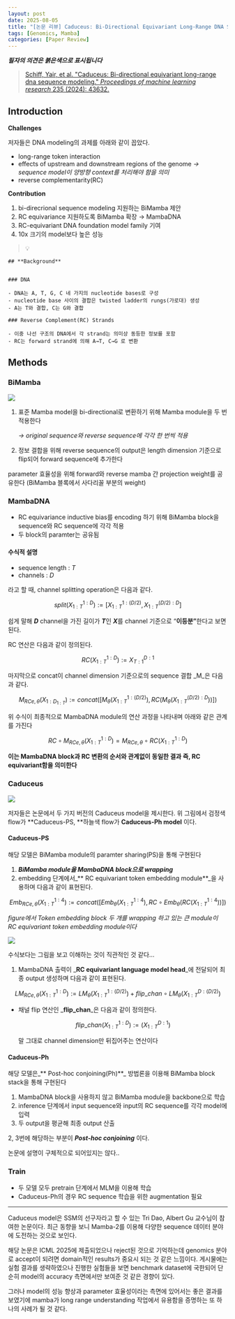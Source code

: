 ```yaml
---
layout: post
date: 2025-08-05
title: "[논문 리뷰] Caduceus: Bi-Directional Equivariant Long-Range DNA Sequence Modeling"
tags: [Genomics, Mamba]
categories: [Paper Review]
---
```


<span class="notion-red">_**필자의 의견은 붉은색으로 표시됩니다**_</span>


> [Schiff, Yair, et al. "Caduceus: Bi-directional equivariant long-range dna sequence modeling." ](https://pmc.ncbi.nlm.nih.gov/articles/PMC12189541/)[_Proceedings of machine learning research_](https://pmc.ncbi.nlm.nih.gov/articles/PMC12189541/)[ 235 (2024): 43632.](https://pmc.ncbi.nlm.nih.gov/articles/PMC12189541/)



## Introduction


**Challenges**


저자들은 DNA modeling의 과제를 아래와 같이 꼽았다.

- long-range token interaction
- effects of upstream and downstream regions of the genome 
_→ sequence model이 양방향 context를 처리해야 함을 의미_
- reverse complementarity(RC)

**Contribution**

1. bi-direcrional sequence modeling 지원하는 BiMamba 제안
1. RC equivariance 지원하도록 BiMamba 확장 → MambaDNA
1. RC-equivariant DNA foundation model family 기여
1. 10x 크기의 model보다 높은 성능

> 💡 


	## **Background**


	### DNA

	- DNA는 A, T, G, C 네 가지의 nucleotide bases로 구성
	- nucleotide base 사이의 결합은 twisted ladder의 rungs(가로대) 생성
	- A는 T와 결합, C는 G와 결합

	### Reverse Complement(RC) Strands

	- 이중 나선 구조의 DNA에서 각 strand는 의미상 동등한 정보를 포함
	- RC는 forward strand에 의해 A→T, C→G 로 변환


## Methods



### BiMamba


![](https://prod-files-secure.s3.us-west-2.amazonaws.com/542b861c-36a8-4051-84e5-8804b6728dba/2c247d59-7815-4980-99f0-8f0d21f445a7/image.png?X-Amz-Algorithm=AWS4-HMAC-SHA256&X-Amz-Content-Sha256=UNSIGNED-PAYLOAD&X-Amz-Credential=ASIAZI2LB46637WVMMCI%2F20251003%2Fus-west-2%2Fs3%2Faws4_request&X-Amz-Date=20251003T021245Z&X-Amz-Expires=3600&X-Amz-Security-Token=IQoJb3JpZ2luX2VjEKL%2F%2F%2F%2F%2F%2F%2F%2F%2F%2FwEaCXVzLXdlc3QtMiJIMEYCIQCyF7pKWUCm2hkV5KjqJUaFr2bYaMpS%2F2kVaQNplTIjzQIhAKeGscwhZdWL1eDOT%2FOJhr4%2Fe3eJBWG680Xy%2F%2BjyI5bvKv8DCDoQABoMNjM3NDIzMTgzODA1IgyBeL2wxBbw7jh8WUMq3ANqPA0%2Bck8EkW%2FWbylSdQs0V5xSo%2FDKJi3R1AKZ7KZ7QcaCpArkZKWlkgyjAgeNsV5mjy%2BmC8ZzhD%2B5vXfJnp8%2B2%2B97prJPGtgZeLbP2k61SEH4aP0fW0%2B3vEVhPuHCAexYvXe0xbAFShnMiVurgIEUICJ6QxQ2g9OHhH0pZqGJ3Te%2FFWI2c3LyHVj0wvqFSLtNRw8fL%2FLTCy3GVnQan4RSz41CL96AooZbEal6ryN3z%2B%2BVNeKJyHrb9Z5YrWwS5EK%2FPS%2FBgsorkVWBUdWLJDpIYVRkqU%2BuhKJSOnZinS1VL%2BEywKUMf%2FIYt95o2P3zE0H92dfXc78oMT%2FkrqCzu%2FHEn3pCEjYGRWrRFyNKmjbdCWY17BIH5P7bnAuGwoBQcrh5GmTVSmaAjQBUNVGlHaKpZVv30Byvd%2FpvmAFiWNNbm5ONc%2FMAueyzE66LdIAguJDSe1FV0m7ax3VoWeXm2p7Nl47z%2BIcodZVBwRIVNmyl7jdyvk0IylbHbT%2B1vWRlEB8SImoKwzYCGRFHyA1dmpRm0vgSYXfhgwAwvx9znVKPh30Mu9bFZoX7vd7VH%2BSWzillKg81c08s6oxxaMI4ci%2B5hecy5oqXeBV%2FHMSzSU9w%2FOyaMUaaaP%2Ff7%2F1pEDDkyfzGBjqkAYZy1pWk%2Fgpf2viVbMcwG51bwm7BgXc2%2BBWZ7yhqlDvI1ZdSUTdZh2IhBekKYjYolLFqWIsEh%2FltW7MH9%2FC9Z9vj7Qvg1wEkYgdb89OSTaTOPe2F5bFh2mNppX92hPLledRSjY%2FN1E9w0zGIdD6sZuLIFBlZKVKsUWUZyWQMlhkUHA7ubigKIk4sMwXj2e8V5RWuhAijwelacLDHezLRdWcpJwtn&X-Amz-Signature=c95313d21077bf4c0ab6ddd7bf92a8ef5decd1cd7fcdf0a324f5c6620216490c&X-Amz-SignedHeaders=host&x-amz-checksum-mode=ENABLED&x-id=GetObject)

1. 표준 Mamba model을 bi-directional로 변환하기 위해 Mamba module을 두 번 적용한다

	_→ original sequence와 reverse sequence에 각각 한 번씩 적용_

1. 정보 결합을 위해 reverse sequence의 output은 length dimension 기준으로 flip되어 forward sequence에 추가한다

parameter 효율성을 위해 forward와 reverse mamba 간 projection weight를 공유한다 (BiMamba 블록에서 사다리꼴 부분의 weight)



### MambaDNA

- RC equivariance inductive bias를 encoding 하기 위해 BiMamba block을 sequence와 RC sequence에 각각 적용
- 두 block의 paramter는 공유됨


#### 수식적 설명

- sequence length : _T_
- channels : _D_

라고 할 때,  channel splitting operation은 다음과 같다.


$$
split(X^{1:D}_{1:T}):=[X^{1:(D/2)}_{1:T},X^{(D/2):D}_{1:T}]
$$


<span class="notion-red">쉽게 말해 </span><span class="notion-red">_**D**_</span><span class="notion-red"> channel을 가진 길이가 </span><span class="notion-red">_**T**_</span><span class="notion-red">인 </span><span class="notion-red">_**X**_</span><span class="notion-red">를 channel 기준으로 “</span><span class="notion-red">**이등분”**</span><span class="notion-red">한다고 보면 된다.</span>


RC 연산은 다음과 같이 정의된다.


$$
RC(X^{1:D}_{1:T}):=X^{D:1}_{T:1}
$$


마지막으로 concat이 channel dimension 기준으로의 sequence 결합 _M_은 다음과 같다.


$$
M_{RCe,\theta}(X_{1:D_{1:T}}):=concat([M_{\theta}(X^{1:(D/2)}_{1:T}),RC(M_{\theta}(X^{(D/2):D}_{1:T}))])
$$


위 수식이 최종적으로 MambaDNA module의 연산 과정을 나타내며 아래와 같은 관계를 가진다


$$
RC\circ M_{RCe,\theta}(X^{1:D}_{1:T}) = M_{RCe,\theta} \circ RC(X^{1:D}_{1:T})
$$


**이는 MambaDNA block과 RC 변환의 순서와 관계없이 동일한 결과 즉, RC equivariant함을 의미한다**



### Caduceus


![](https://prod-files-secure.s3.us-west-2.amazonaws.com/542b861c-36a8-4051-84e5-8804b6728dba/f94a60d7-8145-473b-aef9-7c68d3ec604a/image.png?X-Amz-Algorithm=AWS4-HMAC-SHA256&X-Amz-Content-Sha256=UNSIGNED-PAYLOAD&X-Amz-Credential=ASIAZI2LB46637WVMMCI%2F20251003%2Fus-west-2%2Fs3%2Faws4_request&X-Amz-Date=20251003T021245Z&X-Amz-Expires=3600&X-Amz-Security-Token=IQoJb3JpZ2luX2VjEKL%2F%2F%2F%2F%2F%2F%2F%2F%2F%2FwEaCXVzLXdlc3QtMiJIMEYCIQCyF7pKWUCm2hkV5KjqJUaFr2bYaMpS%2F2kVaQNplTIjzQIhAKeGscwhZdWL1eDOT%2FOJhr4%2Fe3eJBWG680Xy%2F%2BjyI5bvKv8DCDoQABoMNjM3NDIzMTgzODA1IgyBeL2wxBbw7jh8WUMq3ANqPA0%2Bck8EkW%2FWbylSdQs0V5xSo%2FDKJi3R1AKZ7KZ7QcaCpArkZKWlkgyjAgeNsV5mjy%2BmC8ZzhD%2B5vXfJnp8%2B2%2B97prJPGtgZeLbP2k61SEH4aP0fW0%2B3vEVhPuHCAexYvXe0xbAFShnMiVurgIEUICJ6QxQ2g9OHhH0pZqGJ3Te%2FFWI2c3LyHVj0wvqFSLtNRw8fL%2FLTCy3GVnQan4RSz41CL96AooZbEal6ryN3z%2B%2BVNeKJyHrb9Z5YrWwS5EK%2FPS%2FBgsorkVWBUdWLJDpIYVRkqU%2BuhKJSOnZinS1VL%2BEywKUMf%2FIYt95o2P3zE0H92dfXc78oMT%2FkrqCzu%2FHEn3pCEjYGRWrRFyNKmjbdCWY17BIH5P7bnAuGwoBQcrh5GmTVSmaAjQBUNVGlHaKpZVv30Byvd%2FpvmAFiWNNbm5ONc%2FMAueyzE66LdIAguJDSe1FV0m7ax3VoWeXm2p7Nl47z%2BIcodZVBwRIVNmyl7jdyvk0IylbHbT%2B1vWRlEB8SImoKwzYCGRFHyA1dmpRm0vgSYXfhgwAwvx9znVKPh30Mu9bFZoX7vd7VH%2BSWzillKg81c08s6oxxaMI4ci%2B5hecy5oqXeBV%2FHMSzSU9w%2FOyaMUaaaP%2Ff7%2F1pEDDkyfzGBjqkAYZy1pWk%2Fgpf2viVbMcwG51bwm7BgXc2%2BBWZ7yhqlDvI1ZdSUTdZh2IhBekKYjYolLFqWIsEh%2FltW7MH9%2FC9Z9vj7Qvg1wEkYgdb89OSTaTOPe2F5bFh2mNppX92hPLledRSjY%2FN1E9w0zGIdD6sZuLIFBlZKVKsUWUZyWQMlhkUHA7ubigKIk4sMwXj2e8V5RWuhAijwelacLDHezLRdWcpJwtn&X-Amz-Signature=8183fe1059995c944771d4e9dd426615e6857ba4ed733feb77536f7e05b9a1e8&X-Amz-SignedHeaders=host&x-amz-checksum-mode=ENABLED&x-id=GetObject)


저자들은 논문에서 두 가지 버전의 Caduceus model을 제시한다. 위 그림에서 검정색 flow가 **Caduceus-PS, **하늘색 flow가 **Caduceus-Ph model** 이다.



#### Caduceus-PS


해당 모델은 BiMamba module의 paramter sharing(PS)을 통해 구현된다

1. _**BiMamba module을 MambaDNA block으로 wrapping**_
1. embedding 단계에서_** RC equivariant token embedding module**_을 사용하며 다음과 같이 표현된다.

$$
Emb_{RCe,\theta}(X^{1:4}_{1:T}):=concat([Emb_{\theta}(X^{1:4}_{1:T}),RC \circ Emb_{\theta}(RC(X^{1:4}_{1:T}))])
$$


_figure에서 Token embedding block 두 개를 wrapping 하고 있는 큰 module이 RC equivariant token embedding module이다_


![](https://prod-files-secure.s3.us-west-2.amazonaws.com/542b861c-36a8-4051-84e5-8804b6728dba/b175e4da-71eb-4e91-8c23-a06dabe673c9/image.png?X-Amz-Algorithm=AWS4-HMAC-SHA256&X-Amz-Content-Sha256=UNSIGNED-PAYLOAD&X-Amz-Credential=ASIAZI2LB46637WVMMCI%2F20251003%2Fus-west-2%2Fs3%2Faws4_request&X-Amz-Date=20251003T021245Z&X-Amz-Expires=3600&X-Amz-Security-Token=IQoJb3JpZ2luX2VjEKL%2F%2F%2F%2F%2F%2F%2F%2F%2F%2FwEaCXVzLXdlc3QtMiJIMEYCIQCyF7pKWUCm2hkV5KjqJUaFr2bYaMpS%2F2kVaQNplTIjzQIhAKeGscwhZdWL1eDOT%2FOJhr4%2Fe3eJBWG680Xy%2F%2BjyI5bvKv8DCDoQABoMNjM3NDIzMTgzODA1IgyBeL2wxBbw7jh8WUMq3ANqPA0%2Bck8EkW%2FWbylSdQs0V5xSo%2FDKJi3R1AKZ7KZ7QcaCpArkZKWlkgyjAgeNsV5mjy%2BmC8ZzhD%2B5vXfJnp8%2B2%2B97prJPGtgZeLbP2k61SEH4aP0fW0%2B3vEVhPuHCAexYvXe0xbAFShnMiVurgIEUICJ6QxQ2g9OHhH0pZqGJ3Te%2FFWI2c3LyHVj0wvqFSLtNRw8fL%2FLTCy3GVnQan4RSz41CL96AooZbEal6ryN3z%2B%2BVNeKJyHrb9Z5YrWwS5EK%2FPS%2FBgsorkVWBUdWLJDpIYVRkqU%2BuhKJSOnZinS1VL%2BEywKUMf%2FIYt95o2P3zE0H92dfXc78oMT%2FkrqCzu%2FHEn3pCEjYGRWrRFyNKmjbdCWY17BIH5P7bnAuGwoBQcrh5GmTVSmaAjQBUNVGlHaKpZVv30Byvd%2FpvmAFiWNNbm5ONc%2FMAueyzE66LdIAguJDSe1FV0m7ax3VoWeXm2p7Nl47z%2BIcodZVBwRIVNmyl7jdyvk0IylbHbT%2B1vWRlEB8SImoKwzYCGRFHyA1dmpRm0vgSYXfhgwAwvx9znVKPh30Mu9bFZoX7vd7VH%2BSWzillKg81c08s6oxxaMI4ci%2B5hecy5oqXeBV%2FHMSzSU9w%2FOyaMUaaaP%2Ff7%2F1pEDDkyfzGBjqkAYZy1pWk%2Fgpf2viVbMcwG51bwm7BgXc2%2BBWZ7yhqlDvI1ZdSUTdZh2IhBekKYjYolLFqWIsEh%2FltW7MH9%2FC9Z9vj7Qvg1wEkYgdb89OSTaTOPe2F5bFh2mNppX92hPLledRSjY%2FN1E9w0zGIdD6sZuLIFBlZKVKsUWUZyWQMlhkUHA7ubigKIk4sMwXj2e8V5RWuhAijwelacLDHezLRdWcpJwtn&X-Amz-Signature=9dd7fafd12beca48a6140eea5338f819392d1d1a7024442c9e37410348ea7e24&X-Amz-SignedHeaders=host&x-amz-checksum-mode=ENABLED&x-id=GetObject)


<span class="notion-red">수식보다는 그림을 보고 이해하는 것이 직관적인 것 같다…</span>

1. MambaDNA 출력이 _**RC equivariant language model head**_에 전달되어 최종 output 생성하며 다음과 같이 표현된다.

$$
LM_{RCe,\theta}(X^{1:D}_{1:T}):= LM_{\theta}(X^{1:(D/2)}_{1:T})+flip\_chan\circ LM_{\theta}(X^{D:(D/2)}_{1:T})
$$

- 채널 flip 연산인 _**flip\_chan**_은 다음과 같이 정의한다.

	$$
	flip\_chan(X^{1:D}_{1:T}):=(X^{D:1}_{1:T})
	$$


	말 그대로 channel dimension만 뒤집어주는 연산이다



#### Caduceus-Ph


해당 모델은_** Post-hoc conjoining(Ph)**_ 방법론을 이용해 BiMamba block stack을 통해 구현된다

1. MambaDNA block을 사용하지 않고 BiMamba module을 backbone으로 학습
1. inference 단계에서 input sequence와 input의 RC sequence를 각각 model에 입력
1. 두 output을 평균해 최종 output 산출

2, 3번에 해당하는 부분이 _**Post-hoc conjoining**_ 이다.


<span class="notion-red">논문에 설명이 구체적으로 되어있지는 않다..</span>



### Train

- 두 모델 모두 pretrain 단계에서 MLM을 이용해 학습
- Caduceus-Ph의 경우 RC sequence 학습을 위한 augmentation 필요

---


<span class="notion-red">Caduceus model은 SSM의 선구자라고 할 수 있는 Tri Dao, Albert Gu 교수님이 참여한 논문이다. 최근 동향을 보니 Mamba-2를 이용해 다양한 sequence 데이터 분야에 도전하는 것으로 보인다.</span>


<span class="notion-red">해당 논문은 ICML 2025에 제출되었으나 reject된 것으로 기억하는데 genomics 분야로 accept이 되려면 domain적인 results가 중요시 되는 것 같은 느낌이다. 게시물에는 실험 결과를 생략하였으나 진행한 실험들을 보면 benchmark dataset에 국한되어 단순히 model의 accuracy 측면에서만 보여준 것 같은 경향이 있다.</span>


<span class="notion-red">그러나 model의 성능 향상과 parameter 효율성이라는 측면에 있어서는 좋은 결과를 보였기에 mamba가 long range understanding 작업에서 유용함을 증명하는 또 하나의 사례가 될 것 같다.</span>

